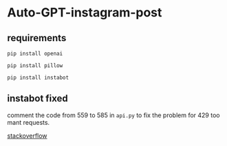 # Auto-GPT-instagram-post

## requirements

    pip install openai

    pip install pillow

    pip install instabot

## instabot fixed

comment the code from 559 to 585 in `api.py` to fix the problem for 429 too mant requests.

[stackoverflow](<https://stackoverflow.com/questions/70148664/instabot-error-why-am-i-getting-these-errors-and-how-to-fix-please>)
